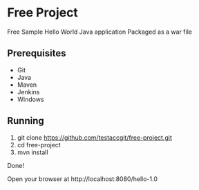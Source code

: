 Free Project
==============================

Free Sample Hello World Java application 
Packaged as a war file

## Prerequisites

- Git
- Java
- Maven
- Jenkins
- Windows

## Running

1. git clone https://github.com/testaccgit/free-project.git
2. cd free-project
3. mvn install

Done!

Open your browser at http://localhost:8080/hello-1.0 
